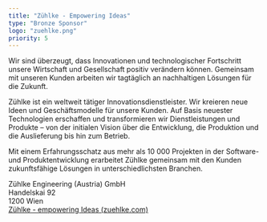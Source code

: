 ```yaml
---
title: "Zühlke - Empowering Ideas"
type: "Bronze Sponsor"
logo: "zuehlke.png"
priority: 5
---
```


Wir sind überzeugt, dass Innovationen und technologischer Fortschritt unsere Wirtschaft und Gesellschaft positiv  verändern können. Gemeinsam mit unseren Kunden arbeiten wir tagtäglich an nachhaltigen Lösungen für die Zukunft.

Zühlke ist ein weltweit tätiger Innovationsdienstleister. Wir kreieren neue Ideen und Geschäftsmodelle für unsere Kunden. Auf Basis neuester Technologien erschaffen und transformieren wir Dienstleistungen und Produkte – von der initialen Vision über die Entwicklung, die Produktion und die Auslieferung bis hin zum Betrieb.

Mit einem Erfahrungsschatz aus mehr als 10 000 Projekten in der Software- und Produktentwicklung erarbeitet Zühlke gemeinsam mit den Kunden zukunftsfähige Lösungen in unterschiedlichsten Branchen.

Zühlke Engineering (Austria) GmbH  
Handelskai 92  
1200 Wien  
[Zühlke - empowering Ideas (zuehlke.com)](https://www.zuehlke.com/de)